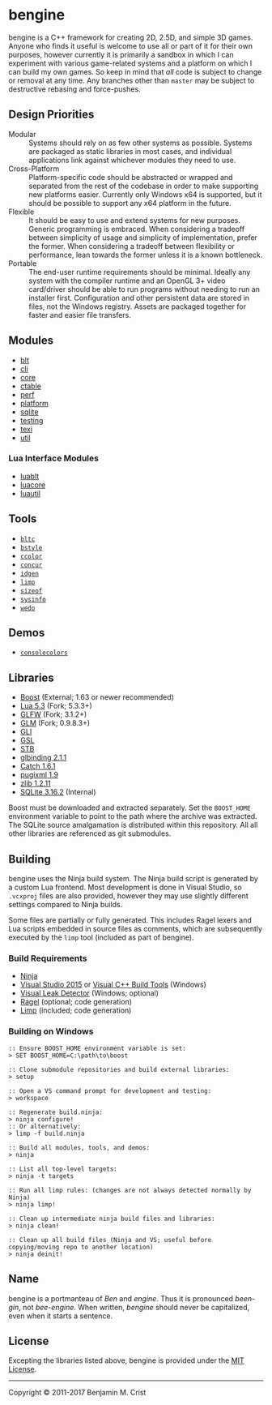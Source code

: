 # bengine
bengine is a C++ framework for creating 2D, 2.5D, and simple 3D games.  Anyone
who finds it useful is welcome to use all or part of it for their own purposes,
however currently it is primarily a sandbox in which I can experiment with
various game-related systems and a platform on which I can build my own games.
So keep in mind that *all* code is subject to change or removal at any time.
Any branches other than `master` may be subject to destructive rebasing and
force-pushes.


## Design Priorities
<dl>
   <dt>Modular</dt>
      <dd>Systems should rely on as few other systems as possible.  Systems are
          packaged as static libraries in most cases, and individual
          applications link against whichever modules they need to use.</dd>
   <dt>Cross-Platform</dt>
      <dd>Platform-specific code should be abstracted or wrapped and separated
          from the rest of the codebase in order to make supporting new
          platforms easier.  Currently only Windows x64 is supported, but it
          should be possible to support any x64 platform in the future.</dd>
   <dt>Flexible</dt>
      <dd>It should be easy to use and extend systems for new purposes.  Generic
          programming is embraced.  When considering a tradeoff between
          simplicity of usage and simplicity of implementation, prefer the
          former.  When considering a tradeoff between flexibility or
          performance, lean towards the former unless it is a known
          bottleneck.</dd>
   <dt>Portable</dt>
      <dd>The end-user runtime requirements should be minimal.  Ideally any
          system with the compiler runtime and an OpenGL 3+ video card/driver
          should be able to run programs without needing to run an installer
          first.  Configuration and other persistent data are stored in files,
          not the Windows registry.  Assets are packaged together for faster
          and easier file transfers.</dd>
</dl>


## Modules
 - [blt](https://github.com/magicmoremagic/bengine-blt)
 - [cli](https://github.com/magicmoremagic/bengine-cli)
 - [core](https://github.com/magicmoremagic/bengine-core)
 - [ctable](https://github.com/magicmoremagic/bengine-ctable)
 - [perf](https://github.com/magicmoremagic/bengine-perf)
 - [platform](https://github.com/magicmoremagic/bengine-platform)
 - [sqlite](https://github.com/magicmoremagic/bengine-sqlite)
 - [testing](https://github.com/magicmoremagic/bengine-testing)
 - [texi](https://github.com/magicmoremagic/bengine-texi)
 - [util](https://github.com/magicmoremagic/bengine-util)
 
### Lua Interface Modules
 - [luablt](https://github.com/magicmoremagic/bengine-luablt)
 - [luacore](https://github.com/magicmoremagic/bengine-luacore)
 - [luautil](https://github.com/magicmoremagic/bengine-luautil)


## Tools
 - [`bltc`](https://github.com/magicmoremagic/bengine-bltc)
 - [`bstyle`](https://github.com/magicmoremagic/bengine-bstyle)
 - [`ccolor`](https://github.com/magicmoremagic/bengine-ccolor)
 - [`concur`](https://github.com/magicmoremagic/bengine-concur)
 - [`idgen`](https://github.com/magicmoremagic/bengine-idgen)
 - [`limp`](https://github.com/magicmoremagic/bengine-limp)
 - [`sizeof`](https://github.com/magicmoremagic/bengine-sizeof)
 - [`sysinfo`](https://github.com/magicmoremagic/bengine-sysinfo)
 - [`wedo`](https://github.com/magicmoremagic/bengine-wedo)


## Demos
 - [`consolecolors`](https://github.com/magicmoremagic/consolecolors)


## Libraries 
 - [Boost](http://www.boost.org/) (External; 1.63 or newer recommended)
 - [Lua 5.3](https://github.com/magicmoremagic/lua) (Fork; 5.3.3+)
 - [GLFW](https://github.com/magicmoremagic/glfw) (Fork; 3.1.2+)
 - [GLM](https://github.com/magicmoremagic/glm) (Fork; 0.9.8.3+)
 - [GLI](https://github.com/g-truc/gli)
 - [GSL](https://github.com/Microsoft/GSL)
 - [STB](https://github.com/nothings/stb)
 - [glbinding 2.1.1](https://github.com/cginternals/glbinding)
 - [Catch 1.6.1](https://github.com/philsquared/Catch)
 - [pugixml 1.9](https://github.com/zeux/pugixml)
 - [zlib 1.2.11](https://github.com/madler/zlib)
 - [SQLite 3.16.2](http://sqlite.org/) (Internal)

Boost must be downloaded and extracted separately.  Set the `BOOST_HOME`
environment variable to point to the path where the archive was extracted.
The SQLite source amalgamation is distributed within this repository.  All
all other libraries are referenced as git submodules.


## Building
bengine uses the Ninja build system.  The Ninja build script is generated by a
custom Lua frontend.  Most development is done in Visual Studio, so `.vcxproj`
files are also provided, however they may use slightly different settings
compared to Ninja builds.

Some files are partially or fully generated.  This includes Ragel lexers and
Lua scripts embedded in source files as comments, which are subsequently
executed by the `limp` tool (included as part of bengine).

### Build Requirements
 - [Ninja](https://ninja-build.org/)
 - [Visual Studio 2015](https://www.visualstudio.com/) or [Visual C++ Build Tools](http://landinghub.visualstudio.com/visual-cpp-build-tools) (Windows)
 - [Visual Leak Detector](https://vld.codeplex.com/) (Windows; optional)
 - [Ragel](http://www.colm.net/open-source/ragel/) (optional; code generation)
 - [Limp](https://github.com/magicmoremagic/bengine-limp) (included; code generation)

### Building on Windows
```
:: Ensure BOOST_HOME environment variable is set:
> SET BOOST_HOME=C:\path\to\boost

:: Clone submodule repositories and build external libraries:
> setup

:: Open a VS command prompt for development and testing:
> workspace

:: Regenerate build.ninja:
> ninja configure!
:: Or alternatively:
> limp -f build.ninja

:: Build all modules, tools, and demos:
> ninja

:: List all top-level targets:
> ninja -t targets

:: Run all limp rules: (changes are not always detected normally by Ninja)
> ninja limp!

:: Clean up intermediate ninja build files and libraries:
> ninja clean!

:: Clean up all build files (Ninja and VS; useful before copying/moving repo to another location)
> ninja deinit!
```


## Name
bengine is a portmanteau of *Ben* and *engine*.  Thus it is pronounced
*been-gin*, not *bee-engine*.  When written, *bengine* should never be
capitalized, even when it starts a sentence.


## License
Excepting the libraries listed above, bengine is provided under the [MIT License](./license.md).

---

Copyright &copy; 2011-2017 Benjamin M. Crist
